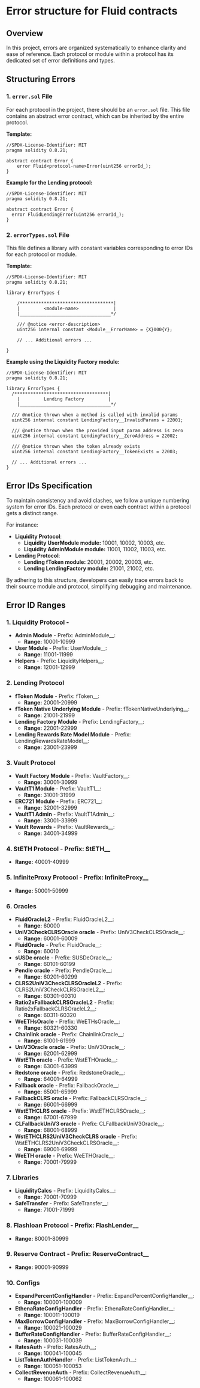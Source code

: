 # Error structure for Fluid contracts

## Overview

In this project, errors are organized systematically to enhance clarity and ease of reference. Each protocol or module within a protocol has its dedicated set of error definitions and types.

## Structuring Errors

### 1. `error.sol` File

For each protocol in the project, there should be an `error.sol` file. This file contains an abstract error contract, which can be inherited by the entire protocol.

**Template:**

```solidity
//SPDX-License-Identifier: MIT
pragma solidity 0.8.21;

abstract contract Error {
    error Fluid<protocol-name>Error(uint256 errorId_);
}
```

**Example for the Lending protocol:**

```solidity
//SPDX-License-Identifier: MIT
pragma solidity 0.8.21;

abstract contract Error {
  error FluidLendingError(uint256 errorId_);
}
```

### 2. `errorTypes.sol` File

This file defines a library with constant variables corresponding to error IDs for each protocol or module.

**Template:**

```solidity
//SPDX-License-Identifier: MIT
pragma solidity 0.8.21;

library ErrorTypes {

    /***********************************|
    |         <module-name>             |
    |__________________________________*/

    /// @notice <error-description>
    uint256 internal constant <Module__ErrorName> = {X}000{Y};

    // ... Additional errors ...

}
```

**Example using the Liquidity Factory module:**

```solidity
//SPDX-License-Identifier: MIT
pragma solidity 0.8.21;

library ErrorTypes {
  /***********************************|
    |         Lending Factory         | 
    |__________________________________*/

  /// @notice thrown when a method is called with invalid params
  uint256 internal constant LendingFactory__InvalidParams = 22001;

  /// @notice thrown when the provided input param address is zero
  uint256 internal constant LendingFactory__ZeroAddress = 22002;

  /// @notice thrown when the token already exists
  uint256 internal constant LendingFactory__TokenExists = 22003;

  // ... Additional errors ...
}
```

## Error IDs Specification

To maintain consistency and avoid clashes, we follow a unique numbering system for error IDs. Each protocol or even each contract within a protocol gets a distinct range.

For instance:

- **Liquidity Protocol**:
  - **Liquidity UserModule module:** 10001, 10002, 10003, etc.
  - **Liquidity AdminModule module:** 11001, 11002, 11003, etc.
- **Lending Protocol**:
  - **Lending fToken module:** 20001, 20002, 20003, etc.
  - **Lending LendingFactory module:** 21001, 21002, etc.

By adhering to this structure, developers can easily trace errors back to their source module and protocol, simplifying debugging and maintenance.

## Error ID Ranges

### 1. Liquidity Protocol -

- **Admin Module** - Prefix: AdminModule\_\_:
  - **Range:** 10001-10999
- **User Module** - Prefix: UserModule\_\_:
  - **Range:** 11001-11999
- **Helpers** - Prefix: LiquidityHelpers\_\_:
  - **Range:** 12001-12999

### 2. Lending Protocol

- **fToken Module** - Prefix: fToken\_\_:
  - **Range:** 20001-20999
- **fToken Native Underlying Module** - Prefix: fTokenNativeUnderlying\_\_:
  - **Range:** 21001-21999
- **Lending Factory Module** - Prefix: LendingFactory\_\_:
  - **Range:** 22001-22999
- **Lending Rewards Rate Model Module** - Prefix: LendingRewardsRateModel\_\_:
  - **Range:** 23001-23999

### 3. Vault Protocol

- **Vault Factory Module** - Prefix: VaultFactory\_\_:
  - **Range:** 30001-30999
- **VaultT1 Module** - Prefix: VaultT1\_\_:
  - **Range:** 31001-31999
- **ERC721 Module** - Prefix: ERC721\_\_:
  - **Range:** 32001-32999
- **VaultT1 Admin** - Prefix: VaultT1Admin\_\_:
  - **Range:** 33001-33999
- **Vault Rewards** - Prefix: VaultRewards\_\_:
  - **Range:** 34001-34999

### 4. StETH Protocol - Prefix: StETH\_\_

- **Range:** 40001-40999

### 5. InfiniteProxy Protocol - Prefix: InfiniteProxy\_\_

- **Range:** 50001-50999

### 6. Oracles

- **FluidOracleL2** - Prefix: FluidOracleL2\_\_:
  - **Range:** 60000
- **UniV3CheckCLRSOracle oracle** - Prefix: UniV3CheckCLRSOracle\_\_:
  - **Range:** 60001-60009
- **FluidOracle** - Prefix: FluidOracle\_\_:
  - **Range:** 60010
- **sUSDe oracle** - Prefix: SUSDeOracle\_\_:
  - **Range:** 60101-60199
- **Pendle oracle** - Prefix: PendleOracle\_\_:
  - **Range:** 60201-60299
- **CLRS2UniV3CheckCLRSOracleL2** - Prefix: CLRS2UniV3CheckCLRSOracleL2\_\_:
  - **Range:** 60301-60310
- **Ratio2xFallbackCLRSOracleL2** - Prefix: Ratio2xFallbackCLRSOracleL2\_\_:
  - **Range:** 60311-60320
- **WeETHsOracle** - Prefix: WeETHsOracle\_\_:
  - **Range:** 60321-60330
- **Chainlink oracle** - Prefix: ChainlinkOracle\_\_:
  - **Range:** 61001-61999
- **UniV3Oracle oracle** - Prefix: UniV3Oracle\_\_:
  - **Range:** 62001-62999
- **WstETh oracle** - Prefix: WstETHOracle\_\_:
  - **Range:** 63001-63999
- **Redstone oracle** - Prefix: RedstoneOracle\_\_:
  - **Range:** 64001-64999
- **Fallback oracle** - Prefix: FallbackOracle\_\_:
  - **Range:** 65001-65999
- **FallbackCLRS oracle** - Prefix: FallbackCLRSOracle\_\_:
  - **Range:** 66001-66999
- **WstETHCLRS oracle** - Prefix: WstETHCLRSOracle\_\_:
  - **Range:** 67001-67999
- **CLFallbackUniV3 oracle** - Prefix: CLFallbackUniV3Oracle\_\_:
  - **Range:** 68001-68999
- **WstETHCLRS2UniV3CheckCLRS oracle** - Prefix: WstETHCLRS2UniV3CheckCLRSOracle\_\_:
  - **Range:** 69001-69999
- **WeETH oracle** - Prefix: WeETHOracle\_\_:
  - **Range:** 70001-79999

### 7. Libraries

- **LiquidityCalcs** - Prefix: LiquidityCalcs\_\_:
  - **Range:** 70001-70999
- **SafeTransfer** - Prefix: SafeTransfer\_\_:
  - **Range:** 71001-71999

### 8. Flashloan Protocol - Prefix: FlashLender\_\_

- **Range:** 80001-80999

### 9. Reserve Contract - Prefix: ReserveContract\_\_

- **Range:** 90001-90999

### 10. Configs

- **ExpandPercentConfigHandler** - Prefix: ExpandPercentConfigHandler\_\_:
  - **Range:** 100001-100009
- **EthenaRateConfigHandler** - Prefix: EthenaRateConfigHandler\_\_:
  - **Range:** 100011-100019
- **MaxBorrowConfigHandler** - Prefix: MaxBorrowConfigHandler\_\_:
  - **Range:** 100021-100029
- **BufferRateConfigHandler** - Prefix: BufferRateConfigHandler\_\_:
  - **Range:** 100031-100039
- **RatesAuth** - Prefix: RatesAuth\_\_;
  - **Range:** 100041-100045
- **ListTokenAuthHandler** - Prefix: ListTokenAuth\_\_:
  - **Range:** 100051-100053
- **CollectRevenueAuth** - Prefix: CollectRevenueAuth\_\_:
  - **Range:** 100061-100062
